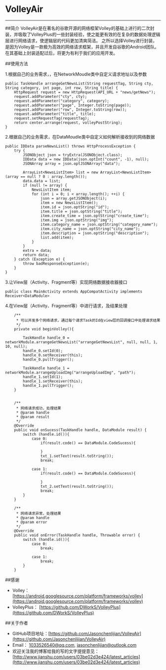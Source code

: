 # VolleyAir
***
##简介
VolleyAir是在著名的谷歌开源的网络框架Volley的基础上进行的二次封装，并吸取了VolleyPlus的一些封装经验，使之能更有效的在复杂的数据处理逻辑层进行网络请求，使逻辑层的代码更加清爽简洁。
之所以选择Volley进行封装，是因为Volley是一款极为高效的网络请求框架，并且开发自谷歌的Android团队。在其基础上封装适配过后，将更为有利于我们的应用开发。

##使用方法

1.根据自己的业务需求，，在NetworkMoudle类中自定义请求地址以及参数


    public TaskHandle arrangeGetNewsList(String requestTag, String cty, String category, int page, int row, String title) {
        HttpRequest request = new HttpRequest(API_URL + "news/getNews");
        request.addParameter("cty", cty);
        request.addParameter("category", category);
        request.addParameter("page", Integer.toString(page));
        request.addParameter("row", Integer.toString(row));
		request.addParameter("title", title);
        request.setRequestTag(requestTag);
        return center.arrange(request, volleyPostString);
    }

2.根据自己的业务需求，在DataMoudle类中自定义如何解析接收到的网络数据
	
	public IDData parseNewsList() throws HttpProcessException {
        try {
            JSONObject json = tryExtra(JSONObject.class);
            IDData data = new IDData(json.optInt("count", -1), null);
            JSONArray array = json.optJSONArray("data");

            ArrayList<NewsListItem> list = new ArrayList<NewsListItem>(array == null ? 0 : array.length());
            data.data = list;
            if (null != array) {
                NewsListItem item;
                for (int i = 0; i < array.length(); ++i) {
                    json = array.getJSONObject(i);
                    item = new NewsListItem();
                    item.id = json.optString("id");
                    item.title = json.optString("title");
                    item.create_time = json.optString("create_time");
                    item.img = json.optString("img");
                    item.category_name = json.optString("category_name");
                    item.city_name = json.optString("city_name");
                    item.description = json.optString("description");
                    list.add(item);
                }
            }
            extra = data;
            return data;
        } catch (Exception e) {
            throw badResponseException(e);
        }
    }


3.让View层（Activity、Fragment等）实现网络数据接收器接口

	public class MainActivity extends AppCompatActivity implements Receiver<DataModule>



4.在View层（Activity、Fragment等）中进行请求，及结果处理


    	/**
         * 可以并发多个网络请求，通过每个请求Task的Id在view层的回调接口中处理请求结果
         */
        private void beginVolley(){

            TaskHandle handle_0 = networkModule.arrangeGetNewsList("arrangeGetNewsList", null, null, 1, 10, null);
            handle_0.setId(0);
            handle_0.setReceiver(this);
            handle_0.pullTrigger();

            TaskHandle handle_1 = networkModule.arrangeUploadImg("arrangeUploadImg", "path");
            handle_1.setId(1);
            handle_1.setReceiver(this);
            handle_1.pullTrigger();
        }


        /**
         * 网络请求成功，处理结果
         * @param handle
         * @param result
         */
        @Override
        public void onSucess(TaskHandle handle, DataModule result) {
            switch (handle.id()){
                case 0:
                    if(result.code() == DataModule.CodeSucess){

                    }
                    txt_1.setText(result.toString());
                    break;

                case 1:
                    if(result.code() == DataModule.CodeSucess){

                    }
                    txt_2.setText(result.toString());
                    break;
            }
        }

        /**
         * 网络请求异常，处理结果
         * @param handle
         * @param error
         */
        @Override
        public void onError(TaskHandle handle, Throwable error) {
            switch (handle.id()){
                case 0:
                    break;

                case 1:
                    break;
            }
        }



##感谢
* Volley： [https://android.googlesource.com/platform/frameworks/volley](https://android.googlesource.com/platform/frameworks/volley)
* VolleyPlus： [https://github.com/DWorkS/VolleyPlus](https://github.com/DWorkS/VolleyPlus)

##关于作者
* GitHub项目地址：[https://github.com/Jasonchenlijian/VolleyAir](https://github.com/Jasonchenlijian/VolleyAir)
* Email： 1033526540@qq.com, jasonchenlijian@outlook.com
* 欢迎关注我的博客给我的写的文字提提意见： [http://www.jianshu.com/users/03be02d3e424/latest_articles](http://www.jianshu.com/users/03be02d3e424/latest_articles)
